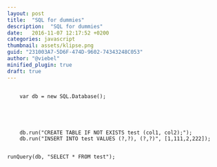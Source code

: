 ```yaml
---
layout: post
title:  "SQL for dummies"
description:  "SQL for dummies"
date:   2016-11-07 12:17:52 +0200
categories: javascript
thumbnail: assets/klipse.png
guid: "231003A7-5D6F-474D-9602-74343248C053"
author: "@viebel"
minified_plugin: true
draft: true
---
```




<pre><code class="language-klipse-eval-js" data-external-libs="https://raw.githubusercontent.com/kripken/sql.js/master/js/sql.js">
    var db = new SQL.Database();

</code></pre>

<pre style="height:0px; visibility: hidden;">
<code class="language-klipse-eval-js"
    data-gist-id="viebel/fc86366093c27aca0adc103b1d20190d">
</code></pre>

<pre><code class="language-klipse-eval-js">

    db.run("CREATE TABLE IF NOT EXISTS test (col1, col2);");
    db.run("INSERT INTO test VALUES (?,?), (?,?)", [1,111,2,222]);
</code></pre>


<pre><code class="language-klipse-eval-js" data-editor-type="html">
runQuery(db, "SELECT * FROM test");
</code></pre>



